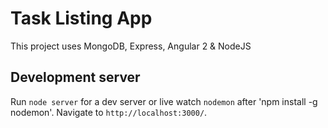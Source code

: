 # Task Listing App

This project uses MongoDB, Express, Angular 2 & NodeJS

## Development server
Run `node server` for a dev server or live watch `nodemon` after 'npm install -g nodemon'. Navigate to `http://localhost:3000/`.
